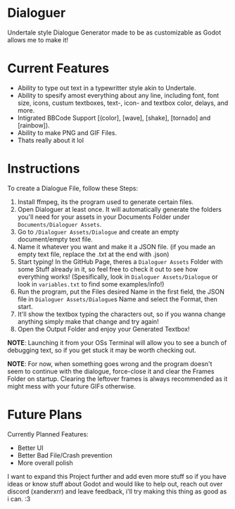 # Dialoguer
Undertale style Dialogue Generator made to be as customizable as Godot allows me to make it!

# Current Features
- Ability to type out text in a typewritter style akin to Undertale.
- Ability to spesify amost everything about any line, including font, font size, icons, custum textboxes, text-, icon- and textbox color, delays, and more.
- Intigrated BBCode Support [(color], [wave], [shake], [tornado] and [rainbow]).
- Ability to make PNG and GIF Files.
- Thats really about it lol

# Instructions
To create a Dialogue File, follow these Steps:
1. Install ffmpeg, its the program used to generate certain files.
2. Open Dialoguer at least once. It will automatically generate the folders you'll need for your assets in your Documents Folder under `Documents/Dialoguer Assets`.
3. Go to `/Dialoguer Assets/Dialogue` and create an empty document/empty text file.
4. Name it whatever you want and make it a JSON file. (if you made an empty text file, replace the .txt at the end with .json)
5. Start typing! In the GitHub Page, theres a `Dialoguer Assets` Folder with some Stuff already in it, so feel free to check it out to see how everything works! (Spesifically, look in `Dialoguer Assets/Dialogue` or look in `variables.txt` to find some examples/info!)
6. Run the program, put the Files desired Name in the first field, the JSON file in `Dialoguer Assets/Dialogue`s Name and select the Format, then start.
7. It'll show the textbox typing the characters out, so if you wanna change anything simply make that change and try again!
8. Open the Output Folder and enjoy your Generated Textbox!

**NOTE**: Launching it from your OSs Terminal will allow you to see a bunch of debugging text, so if you get stuck it may be worth checking out.

**NOTE**: For now, when something goes wrong and the program doesn't seem to continue with the dialogue, force-close it and clear the Frames Folder on startup. Clearing the leftover frames is always recommended as it might mess with your future GIFs otherwise.

# Future Plans
Currently Planned Features:
- Better UI
- Better Bad File/Crash prevention
- More overall polish

I want to expand this Project further and add even more stuff so if you have ideas or know stuff about Godot and would like to help out, reach out over discord (xanderxrr) and leave feedback, i'll try making this thing as good as i can. :3
